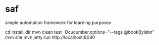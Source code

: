 # saf
simple automation framework for learning purposes

cd install_dir
mvn clean test -Dcucumber.options="--tags @bookByIsbn"
mvn site
mvn jetty:run
http://localhost:8080
